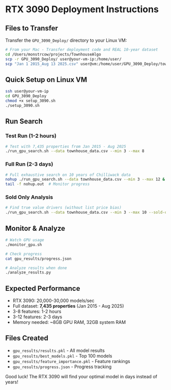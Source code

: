 # RTX 3090 Deployment Instructions

## Files to Transfer

Transfer the `GPU_3090_Deploy/` directory to your Linux VM:

```bash
# From your Mac - Transfer deployment code and REAL 10-year dataset
cd /Users/monstrcow/projects/TownhouseAlgo
scp -r GPU_3090_Deploy/ user@your-vm-ip:/home/user/
scp "Jan 1 2015_Aug 13 2025.csv" user@vm:/home/user/GPU_3090_Deploy/townhouse_data.csv
```

## Quick Setup on Linux VM

```bash
ssh user@your-vm-ip
cd GPU_3090_Deploy
chmod +x setup_3090.sh
./setup_3090.sh
```

## Run Search

### Test Run (1-2 hours)
```bash
# Test with 7,435 properties from Jan 2015 - Aug 2025
./run_gpu_search.sh --data townhouse_data.csv --min 3 --max 8
```

### Full Run (2-3 days)
```bash
# Full exhaustive search on 10 years of Chilliwack data
nohup ./run_gpu_search.sh --data townhouse_data.csv --min 3 --max 12 &
tail -f nohup.out  # Monitor progress
```

### Sold Only Analysis
```bash
# Find true value drivers (without list price bias)
./run_gpu_search.sh --data townhouse_data.csv --min 3 --max 10 --sold-only
```

## Monitor & Analyze

```bash
# Watch GPU usage
./monitor_gpu.sh

# Check progress
cat gpu_results/progress.json

# Analyze results when done
./analyze_results.py
```

## Expected Performance

- RTX 3090: 20,000-30,000 models/sec
- Full dataset: **7,435 properties** (Jan 2015 - Aug 2025)
- 3-8 features: 1-2 hours
- 3-12 features: 2-3 days
- Memory needed: ~8GB GPU RAM, 32GB system RAM

## Files Created

- `gpu_results/results.pkl` - All model results
- `gpu_results/best_models.pkl` - Top 100 models
- `gpu_results/feature_importance.pkl` - Feature rankings
- `gpu_results/progress.json` - Progress tracking

Good luck! The RTX 3090 will find your optimal model in days instead of years!